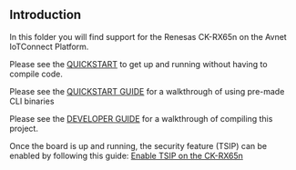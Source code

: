 ## Introduction
 In this folder you will find support for the Renesas CK-RX65n on the Avnet IoTConnect Platform.

Please see the [QUICKSTART](https://github.com/avnet-iotconnect/avnet-iotconnect.github.io/blob/main/documentation/iotc-azurertos-sdk/samples/ck-rx65n/QUICKSTART.md) to get up and running without having to compile code.
 
 Please see the [QUICKSTART GUIDE](https://github.com/avnet-iotconnect/avnet-iotconnect.github.io/blob/main/documentation/iotc-azurertos-sdk/samples/ck-rx65n/QUICKSTART.md) for a walkthrough of using pre-made CLI binaries

 Please see the [DEVELOPER GUIDE](https://github.com/avnet-iotconnect/avnet-iotconnect.github.io/blob/main/documentation/iotc-azurertos-sdk/samples/ck-rx65n/DEVELOPER_GUIDE.md) for a walkthrough of compiling this project.

 Once the board is up and running, the security feature (TSIP) can be enabled by following this guide: [Enable TSIP on the CK-RX65n](https://github.com/avnet-iotconnect/avnet-iotconnect.github.io/blob/main/documentation/iotc-azurertos-sdk/samples/ck-rx65n/rx65n-tsip-security.md)

